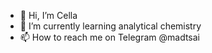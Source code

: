 - 👋 Hi, I’m Cella
- 🌱 I’m currently learning analytical chemistry
- 📫 How to reach me on Telegram @madtsai

<!---
marcellafeb65/marcellafeb65 is a ✨ special ✨ repository because its `README.md` (this file) appears on your GitHub profile.
You can click the Preview link to take a look at your changes.
--->
